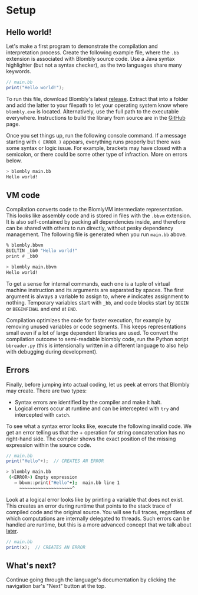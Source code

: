 # Setup

## Hello world!

Let's make a first program to demonstrate the compilation and interpretation process. Create the following example file, where the `.bb` extension is associated with Blombly source code. 
Use a Java syntax highlighter (but not a syntax checker), as the two languages share many keywords.


```java
// main.bb
print("Hello world!");
```

To run this file, download Blombly's latest [release](https://github.com/maniospas/Blombly/releases/latest). Extract that into a folder
and add the latter to your filepath to let your operating system know where `blombly.exe` is located. Alternatively,
use the full path to the executable everywhere. Instructions to build the library from source are in the
[GitHub](https://github.com/maniospas/Blombly) page.


Once you set things up, run the following console command. 
If a message starting with `( ERROR )` appears, everything runs properly but there was some syntax or logic issue.
For example, brackets may have closed with a semicolon, or there could be some other type of infraction. More on errors below.

```bash
> blombly main.bb
Hello world!
```



## VM code

Compilation converts code to the BlomlyVM intermediate representation. 
This looks like assembly code and is stored in files with the `.bbvm` extension. 
It is also self-contained by packing all dependencies inside, 
and therefore can be shared with others to run directly, without pesky dependency
management. The following file is generated when you run `main.bb` above.

```asm
% blombly.bbvm
BUILTIN _bb0 "Hello world!"
print # _bb0
```

```bash
> blombly main.bbvm
Hello world!
```

 To get a sense for internal commands, each one is a tuple of virtual machine instruction and its arguments
 are separated by spaces. The first argument is always a variable to assign to, where `#` indicates
 assignment to nothing. Temporary variables start with `_bb`, 
 and code blocks start by `BEGIN` or `BEGINFINAL` and end at `END`.

 Compilation optimizes the code for faster execution,
 for example by removing unused variables or code segments.
 This keeps representations small even if a lot of large dependent
 libraries are used.
 To convert the compilation outcome to semi-readable blombly code,
 run the Python script `bbreader.py` (this is intensionally written in a different language
 to also help with debugging during development).


## Errors

Finally, before jumping into actual coding, let us peek at errors that Blombly may create. There are two types:

- Syntax errors are identified by the compiler and make it halt.
- Logical errors occur at runtime and can be intercepted with `try` and intercepted with `catch`. 

To see what a syntax error looks like, execute the following invalid code.
We get an error telling us that the + operation for string concatenation has no right-hand side. 
The compiler shows the exact position of the missing expression within the source code.

```java
// main.bb
print("Hello"+);  // CREATES AN ERROR
```

```bash
> blombly main.bb
 (<ERROR>) Empty expression
   → bbvm::print("Hello"+);  main.bb line 1
     ~~~~~~~~~~~~~~~~~~~~^
```

Look at a logical error looks like by printing a variable that does not exist.
This creates an error during runtime that points to the stack trace of compiled code and the original source. 
You will see full traces, regardless of which computations are internally delegated to threads.
Such errors can be handled are runtime, but this is a more advanced concept that we talk about [later](advanced/signals.md).


```java
// main.bb
print(x);  // CREATES AN ERROR
```

## What's next?

Continue going through the language's documentation by clicking the navigation bar's "Next" button at the top.